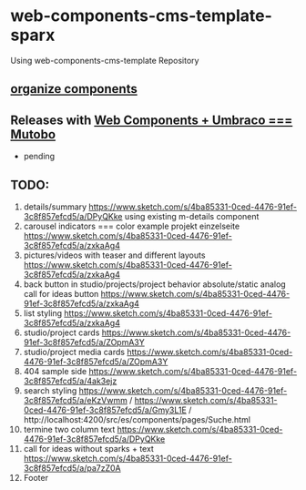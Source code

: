 # web-components-cms-template-sparx
Using web-components-cms-template Repository

## [organize components](https://wiki.migros.net/display/OCC/Web+Components+CMS+Template)

## Releases with [Web Components + Umbraco === Mutobo](http://mutobo.ch/)

- pending

## TODO:

1. details/summary https://www.sketch.com/s/4ba85331-0ced-4476-91ef-3c8f857efcd5/a/DPyQKke using existing m-details component
1. carousel indicators === color example projekt einzelseite https://www.sketch.com/s/4ba85331-0ced-4476-91ef-3c8f857efcd5/a/zxkaAg4
1. pictures/videos with teaser and different layouts https://www.sketch.com/s/4ba85331-0ced-4476-91ef-3c8f857efcd5/a/zxkaAg4
1. back button in studio/projects/project behavior absolute/static analog call for ideas button https://www.sketch.com/s/4ba85331-0ced-4476-91ef-3c8f857efcd5/a/zxkaAg4
1. list styling https://www.sketch.com/s/4ba85331-0ced-4476-91ef-3c8f857efcd5/a/zxkaAg4
1. studio/project cards https://www.sketch.com/s/4ba85331-0ced-4476-91ef-3c8f857efcd5/a/ZOpmA3Y
1. studio/project media cards https://www.sketch.com/s/4ba85331-0ced-4476-91ef-3c8f857efcd5/a/ZOpmA3Y
1. 404 sample side https://www.sketch.com/s/4ba85331-0ced-4476-91ef-3c8f857efcd5/a/4ak3ejz
1. search styling https://www.sketch.com/s/4ba85331-0ced-4476-91ef-3c8f857efcd5/a/eKzVwmm / https://www.sketch.com/s/4ba85331-0ced-4476-91ef-3c8f857efcd5/a/Gmy3L1E / http://localhost:4200/src/es/components/pages/Suche.html
1. termine two column text https://www.sketch.com/s/4ba85331-0ced-4476-91ef-3c8f857efcd5/a/DPyQKke
1. call for ideas without sparks + text https://www.sketch.com/s/4ba85331-0ced-4476-91ef-3c8f857efcd5/a/pa7zZ0A
1. Footer
